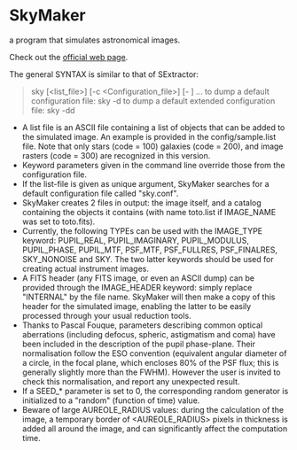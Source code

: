 # SkyMaker

a program that simulates astronomical images.

Check out the [official web page].

[official web page]: https://astromatic.net/software/skymaker

The general SYNTAX is similar to that of SExtractor:

> sky [<list_file>] [-c <Configuration_file>] [-<keyword> <value>] ...
> to dump a default configuration file: sky -d 
> to dump a default extended configuration file: sky -dd 

- A list file is an ASCII file containing a list of objects that can be added to
  the simulated image. An example is provided in the config/sample.list file.
  Note that only stars (code = 100) galaxies (code = 200), and image rasters
  (code = 300) are recognized
  in this version.
- Keyword parameters given in the command line override those from the
  configuration file.
- If the list-file is given as unique argument, SkyMaker searches for a
  default configuration file called "sky.conf".
- SkyMaker creates 2 files in output: the image itself, and a catalog containing
  the objects it contains (with name toto.list if IMAGE_NAME was set to
  toto.fits).
- Currently, the following TYPEs can be used with the IMAGE_TYPE keyword:
  PUPIL_REAL, PUPIL_IMAGINARY, PUPIL_MODULUS, PUPIL_PHASE, PUPIL_MTF,
  PSF_MTF, PSF_FULLRES, PSF_FINALRES, SKY_NONOISE and SKY. The two latter
  keywords should be used for creating actual instrument images.
- A FITS header (any FITS image, or even an ASCII dump) can be provided through
  the IMAGE_HEADER keyword: simply replace "INTERNAL" by the file name. SkyMaker
  will then make a copy of this header for the simulated image, enabling the
  latter to be easily processed through your usual reduction tools.
- Thanks to Pascal Fouque, parameters describing common optical
  aberrations (including defocus, spheric, astigmatism and coma) have been
  included in the description of the pupil phase-plane. Their normalisation
  follow the ESO convention (equivalent angular diameter of a circle, in the
  focal plane, which encloses 80% of the PSF flux; this is generally slightly
  more than the FWHM). However the user is invited to check this normalisation,
  and report any unexpected result.
- If a SEED_* parameter is set to 0, the corresponding random generator is
  initialized to a "random" (function of time) value.
- Beware of large AUREOLE_RADIUS values: during the calculation of the image,
  a temporary border of <AUREOLE_RADIUS> pixels in thickness is added all
  around the image, and can significantly affect the computation time.

